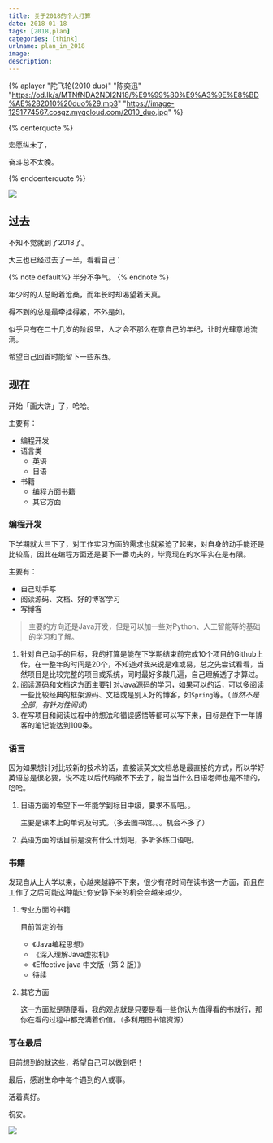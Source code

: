 ```yaml
---
title: 关于2018的个人打算
date: 2018-01-18
tags: [2018,plan]
categories: [think]
urlname: plan_in_2018
image: 
description: 
---
```

{% aplayer "陀飞轮(2010 duo)" "陈奕迅" "https://od.lk/s/MTNfNDA2NDI2N18/%E9%99%80%E9%A3%9E%E8%BD%AE%282010%20duo%29.mp3" "https://image-1251774567.cosgz.myqcloud.com/2010_duo.jpg"  %}

{% centerquote %}

宏愿纵未了，<br/>

奋斗总不太晚。

 {% endcenterquote %}

![](https://image-1251774567.cosgz.myqcloud.com/2018-01-19-Article-Fubiz-Tv-45.jpg)

<!--more-->

## 过去

不知不觉就到了2018了。

大三也已经过去了一半，看看自己：

{% note default%} 半分不争气。 {% endnote %}

年少时的人总盼着沧桑，而年长时却渴望着天真。

得不到的总是最牵挂得紧，不外是如。

似乎只有在二十几岁的阶段里，人才会不那么在意自己的年纪，让时光肆意地流淌。

希望自己回首时能留下一些东西。

## 现在

开始「画大饼」了，哈哈。

主要有：

- 编程开发
- 语言类
  - 英语
  - 日语
- 书籍
  - 编程方面书籍
  - 其它方面

### 编程开发

下学期就大三下了，对工作实习方面的需求也就紧迫了起来，对自身的动手能还是比较高，因此在编程方面还是要下一番功夫的，毕竟现在的水平实在是有限。

主要有：

- 自己动手写
- 阅读源码、文档、好的博客学习
- 写博客

> 主要的方向还是Java开发，但是可以加一些对Python、人工智能等的基础的学习和了解。

1. 针对自己动手的目标，我的打算是能在下学期结束前完成10个项目的Github上传，在一整年的时间是20个，不知道对我来说是难或易，总之先尝试看看，当然项目是比较完整的项目或系统，同时最好多敲几遍，自己理解透了才算过。
2. 阅读源码和文档这方面主要针对Java源码的学习，如果可以的话，可以多阅读一些比较经典的框架源码、文档或是别人好的博客，如`Spring`等。（*当然不是全部，有针对性阅读*）
3. 在写项目和阅读过程中的想法和错误感悟等都可以写下来，目标是在下一年博客的笔记能达到100条。

### 语言

因为如果想针对比较新的技术的话，直接读英文文档总是最直接的方式，所以学好英语总是很必要，说不定以后代码敲不下去了，能当当什么日语老师也是不错的，哈哈。

1. 日语方面的希望下一年能学到标日中级，要求不高吧。。

   主要是课本上的单词及句式。（多去图书馆。。。机会不多了）

2. 英语方面的话目前是没有什么计划吧，多听多练口语吧。

### 书籍

发现自从上大学以来，心越来越静不下来，很少有花时间在读书这一方面，而且在工作了之后可能这种能让你安静下来的机会会越来越少。

1. 专业方面的书籍

   目前暂定的有

   - 《Java编程思想》
   - 《深入理解Java虚拟机》
   - 《Effective java 中文版（第 2 版）》
   - 待续

2. 其它方面

   这一方面就是随便看，我的观点就是只要是看一些你认为值得看的书就行，那你在看的过程中都充满着价值。（多利用图书馆资源）

### 写在最后

目前想到的就这些，希望自己可以做到吧！

最后，感谢生命中每个遇到的人或事。

活着真好。

祝安。

![](https://image-1251774567.cosgz.myqcloud.com/201801220829_63.jpg)

